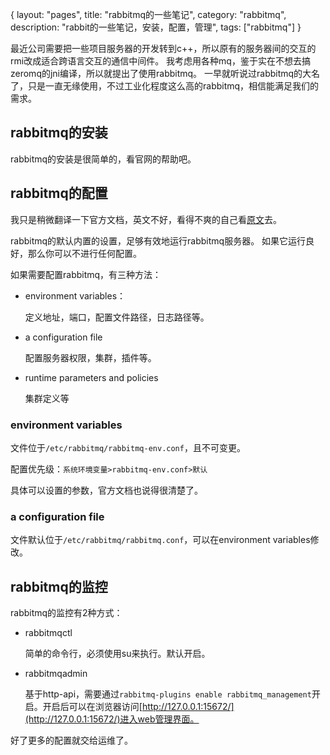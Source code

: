 {
layout: "pages",
title: "rabbitmq的一些笔记",
category: "rabbitmq",
description: "rabbit的一些笔记，安装，配置，管理",
tags: ["rabbitmq"]
}

最近公司需要把一些项目服务器的开发转到c++，所以原有的服务器间的交互的rmi改成适合跨语言交互的通信中间件。
我考虑用各种mq，鉴于实在不想去搞zeromq的jni编译，所以就提出了使用rabbitmq。
一早就听说过rabbitmq的大名了，只是一直无缘使用，不过工业化程度这么高的rabbitmq，相信能满足我们的需求。

## rabbitmq的安装
rabbitmq的安装是很简单的，看官网的帮助吧。

## rabbitmq的配置

我只是稍微翻译一下官方文档，英文不好，看得不爽的自己看[原文](http://www.rabbitmq.com/configure.html)去。

rabbitmq的默认内置的设置，足够有效地运行rabbitmq服务器。 如果它运行良好，那么你可以不进行任何配置。

如果需要配置rabbitmq，有三种方法：

* environment variables：

	定义地址，端口，配置文件路径，日志路径等。

* a configuration file

	配置服务器权限，集群，插件等。

* runtime parameters and policies

	集群定义等

### environment variables
文件位于`/etc/rabbitmq/rabbitmq-env.conf`，且不可变更。

配置优先级：`系统环境变量>rabbitmq-env.conf>默认`

具体可以设置的参数，官方文档也说得很清楚了。

### a configuration file
文件默认位于`/etc/rabbitmq/rabbitmq.conf`，可以在environment variables修改。

## rabbitmq的监控
rabbitmq的监控有2种方式：

* rabbitmqctl

	简单的命令行，必须使用su来执行。默认开启。

* rabbitmqadmin

	基于http-api，需要通过`rabbitmq-plugins enable rabbitmq_management`开启。开启后可以在浏览器访问[http://127.0.0.1:15672/](http://127.0.0.1:15672/)进入web管理界面。

好了更多的配置就交给运维了。


